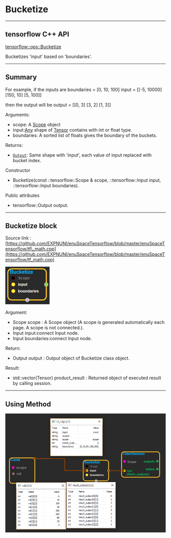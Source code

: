 # Bucketize

---

## tensorflow C++ API

[tensorflow::ops::Bucketize](https://www.tensorflow.org/api_docs/cc/class/tensorflow/ops/bucketize)

Bucketizes 'input' based on 'boundaries'.

---

## Summary

For example, if the inputs are boundaries = \[0, 10, 100\] input = \[\[-5, 10000\] \[150, 10\] \[5, 100\]\]

then the output will be output = \[\[0, 3\] \[3, 2\] \[1, 3\]\]

Arguments:

* scope: A [Scope](https://www.tensorflow.org/api_docs/cc/class/tensorflow/scope.html#classtensorflow_1_1_scope) object
* input:[Any](https://www.tensorflow.org/api_docs/cc/class/tensorflow/ops/any.html#classtensorflow_1_1ops_1_1_any) shape of [Tensor](https://www.tensorflow.org/api_docs/cc/class/tensorflow/tensor.html#classtensorflow_1_1_tensor) contains with int or float type.
* boundaries: A sorted list of floats gives the boundary of the buckets.

Returns:

* [`Output`](https://www.tensorflow.org/api_docs/cc/class/tensorflow/output.html#classtensorflow_1_1_output): Same shape with 'input', each value of input replaced with bucket index.

Constructor

* Bucketize\(const ::tensorflow::Scope & scope, ::tensorflow::Input input, ::tensorflow::Input boundaries\).

Public attributes

* tensorflow::Output output.

---

## Bucketize block

Source link : [https://github.com/EXPNUNI/enuSpaceTensorflow/blob/master/enuSpaceTensorflow/tf\_math.cpp](https://github.com/EXPNUNI/enuSpaceTensorflow/blob/master/enuSpaceTensorflow/tf_math.cpp)

![](/assets/math_Bucketize_Symbol.png)

Argument:

* Scope scope : A Scope object \(A scope is generated automatically each page. A scope is not connected.\).
* Input input:connect  Input node.
* Input boundaries:connect  Input node.

Return:

* Output output : Output object of Bucketize class object.

Result:

* std::vector\(Tensor\) product\_result : Returned object of executed result by calling session.

---

## Using Method

![](/assets/math_Bucketize_Method.png)

